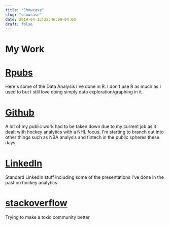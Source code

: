 ```yaml
---
title: "Showcase"
slug: "showcase"
date: 2019-04-13T22:46:09-04:00
draft: false
---
```

# My Work

# [Rpubs](https://rpubs.com/mcbarlowe)
Here's some of the Data Analysis I've done in R. I don't use R as much as I used to but I still
love doing simply data exploration/graphing in it.

# [Github](https://github.com/mcbarlowe)
A lot of my public work had to be taken down due to my current job as it dealt with hockey analytics
with a NHL focus. I'm starting to branch out into other things such as NBA analysis and fintech in
the public spheres these days.

# [LinkedIn](https://www.linkedin.com/in/mcbarlowe/)
Standard LinkedIn stuff including some of the presentations I've done in the past on hockey
analytics

# [stackoverflow](https://stackoverflow.com/users/7885229/matthew-barlowe)
Trying to make a toxic community better
